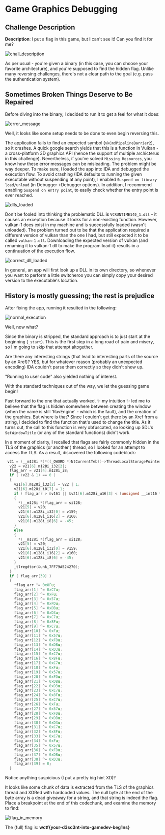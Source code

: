 # Game Graphics Debugging
## Challenge Description

**Description**: I put a flag in this game, but I can't see it! Can you find it for me?

![chall_description](https://github.com/Om3rR3ich/CTF-Writeups/assets/88339137/8bfd59fa-4281-4299-b451-1da7cb87fb15)

As per usual - you're given a binary (in this case, you can choose your favorite architecture), and you're supposed to find the hidden flag.
Unlike many reversing challenges, there's not a clear path to the goal (e.g. pass the authentication system).

## Sometimes Broken Things Deserve to Be Repaired
Before diving into the binary, I decided to run it to get a feel for what it does:

![error_message](https://github.com/Om3rR3ich/CTF-Writeups/assets/88339137/12af9638-9827-41a1-9239-2ecb289ef780)

Well, it looks like some setup needs to be done to even begin reversing this.

The application fails to find an expected symbol (`vkCmdPipelineBarrier2`), so it crashes.
A quick google search yields that this is a function in Vulkan - a cross-platform 3D graphics API (hence the support of multiple archicterus in this challenge).
Nevertheless, if you've solved `Missing Resources`, you know how these error messages can be misleading. The problem might be way deeper.
To make sure, I loaded the app into IDA and debugged the execution flow.
To avoid crashing (IDA defaults to running the given executable without suspending at any point), I enabled `Suspend on library load/unload` (in Debugger->Debugger options).
In addition, I recommend enabling `Suspend on entry point`, to easily check whether the entry point is ever reached.

![dlls_loaded](https://github.com/Om3rR3ich/CTF-Writeups/assets/88339137/698773bd-c7a3-4b90-907e-fd4e9e985d08)

Don't be fooled into thinking the problematic DLL is `VCRUNTIME140_1.dll` - it causes an exception because it looks for a non-existing function. However, vulkan-1 does exist
in my machine and is successfully loaded (wasn't unloaded). The problem turned out to be that the application required a different version of vulkan than the one I had,
but still expected it to be called `vulkan-1.dll`. Downloading the expected version of vulkan (and renaming it to vulkan-1.dll to make the program load it) results in a continuation
of the execution flow.

![correct_dll_loaded](https://github.com/Om3rR3ich/CTF-Writeups/assets/88339137/bc474c0d-5cb0-4f0f-a1fd-c9e18eb233a3)

In general, an app will first look up a DLL in its own directory, so whenever you want to perform a little switcheroo you can simply copy your desired version
to the executable's location.

## History is mostly guessing; the rest is prejudice

After fixing the app, running it resulted in the following:

![normal_execution](https://github.com/Om3rR3ich/CTF-Writeups/assets/88339137/40fb0aea-6733-4abe-9c6c-7b697a59b0e7)

Well, now what?

Since the binary is stripped, the standard approach is to just start at the beginning (`_start`). This is the first step in a long road of pain and misery, so I'm going to skip
that attempt altogether.

Are there any interesting strings (that lead to interesting parts of the source by an Xref)?
YES, but for whatever reason (probably an unexpected encoding) IDA couldn't parse them correctly so they didn't show up.

"Running to user code" also yielded nothing of interest.

With the standard techniques out of the way, we let the guessing game begin!

Fast forward to the one that actually worked, ✨ my intuition ✨ led me to believe that the flag is hidden somewhere between creating the window (when the name is still 'RavEngine' - which is the fault),
and the creation of the graphics. But where is that? Since I couldn't get there by an Xref from a string, I decided to find the function that's used to change the title.
As it turns out, the call to this function is very obfuscated, so looking up SDL's `SetWindowTitle` (or any of the standard functions) didn't work.

In a moment of clarity, I recalled that flags are fairly commonly hidden in the TLS of the graphics (or another ) thread, so I looked for an attempt to access the TLS.
As a result, discovered the following codeblock:

```cpp
 v21 = (__m128i *)*((_QWORD *)NtCurrentTeb()->ThreadLocalStoragePointer + (unsigned int)TlsIndex);
  v22 = v21[6].m128i_i32[2];
  flag_arr = v21[4].m128i_i8;
  if ( (v22 & 1) == 0 )
  {
    v21[6].m128i_i32[2] = v22 | 1;
    v21[6].m128i_i8[7] = 1;
    if ( flag_arr > &v161 || &v21[6].m128i_u16[3] < (unsigned __int16 *)v158 )
    {
      *(__m128i *)flag_arr = si128;
      v21[5] = v20;
      v21[6].m128i_i32[0] = v159;
      v21[6].m128i_i16[2] = v160;
      v21[6].m128i_i8[6] = -45;
    }
    else
    {
      *(__m128i *)flag_arr = si128;
      v21[5] = v20;
      v21[6].m128i_i32[0] = v159;
      v21[6].m128i_i16[2] = v160;
      v21[6].m128i_i8[6] = -45;
    }
    _tlregdtor(&unk_7FF79A524270);
  }
  if ( flag_arr[39] )
  {
    *flag_arr ^= 0x8Fu;
    flag_arr[1] ^= 0xC7u;
    flag_arr[2] ^= 0xFu;
    flag_arr[3] ^= 0x57u;
    flag_arr[4] ^= 0xFDu;
    flag_arr[5] ^= 0xDBu;
    flag_arr[6] ^= 0xD3u;
    flag_arr[7] ^= 0xC7u;
    flag_arr[8] ^= 0x8Fu;
    flag_arr[9] ^= 0xC7u;
    flag_arr[10] ^= 0xFu;
    flag_arr[11] ^= 0x57u;
    flag_arr[12] ^= 0xFDu;
    flag_arr[13] ^= 0xDBu;
    flag_arr[14] ^= 0xD3u;
    flag_arr[15] ^= 0xC7u;
    flag_arr[16] ^= 0x8Fu;
    flag_arr[17] ^= 0xC7u;
    flag_arr[18] ^= 0xFu;
    flag_arr[19] ^= 0x57u;
    flag_arr[20] ^= 0xFDu;
    flag_arr[21] ^= 0xDBu;
    flag_arr[22] ^= 0xD3u;
    flag_arr[23] ^= 0xC7u;
    flag_arr[24] ^= 0x8Fu;
    flag_arr[25] ^= 0xC7u;
    flag_arr[26] ^= 0xFu;
    flag_arr[27] ^= 0x57u;
    flag_arr[28] ^= 0xFDu;
    flag_arr[29] ^= 0xDBu;
    flag_arr[30] ^= 0xD3u;
    flag_arr[31] ^= 0xC7u;
    flag_arr[32] ^= 0x8Fu;
    flag_arr[33] ^= 0xC7u;
    flag_arr[34] ^= 0xFu;
    flag_arr[35] ^= 0x57u;
    flag_arr[36] ^= 0xFDu;
    flag_arr[37] ^= 0xDBu;
    flag_arr[38] ^= 0xD3u;
    flag_arr[39] = 0;
  }
```

Notice anything suspicious (I put a pretty big hint XD)?

It looks like some chunk of data is extracted from the TLS of the graphics thread and XORed with hardcoded values.
The null byte at the end of the byte array is a dead giveaway for a string, and that string is indeed the flag.
Place a breakpoint at the end of this codechunk, and examine the memory to find:

![flag_in_memory](https://github.com/Om3rR3ich/CTF-Writeups/assets/88339137/d649ebdf-2150-40ad-a6ad-d26d7232f26b)

The (full) flag is: **wctf{your-d3sc3nt-into-gamedev-beg1ns}**
